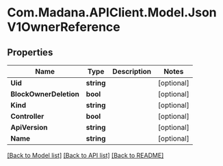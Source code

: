 
# Com.Madana.APIClient.Model.JsonV1OwnerReference

## Properties

Name | Type | Description | Notes
------------ | ------------- | ------------- | -------------
**Uid** | **string** |  | [optional] 
**BlockOwnerDeletion** | **bool** |  | [optional] 
**Kind** | **string** |  | [optional] 
**Controller** | **bool** |  | [optional] 
**ApiVersion** | **string** |  | [optional] 
**Name** | **string** |  | [optional] 

[[Back to Model list]](../README.md#documentation-for-models)
[[Back to API list]](../README.md#documentation-for-api-endpoints)
[[Back to README]](../README.md)

